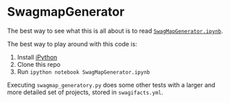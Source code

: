 # SwagmapGenerator

The best way to see what this is all about is to read [`SwagMapGenerator.ipynb`](SwagMapGenerator.ipynb).

The best way to play around with this code is:

1. Install [iPython](http://ipython.org/)
2. Clone this repo
1. Run `ipython notebook SwagMapGenerator.ipynb`

Executing `swagmap_generatory.py` does some other tests with a larger and more detailed set of projects, stored in `swagifacts.yml`.
